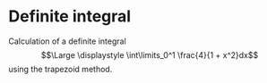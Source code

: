 # Definite integral

Calculation of a definite integral $$\Large \displaystyle \int\limits_0^1 \frac{4}{1 + x^2}dx$$ using the trapezoid method.
